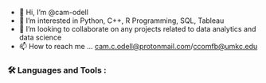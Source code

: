 - 👋 Hi, I’m @cam-odell
- 👀 I’m interested in Python, C++, R Programming, SQL, Tableau
- 💞️ I’m looking to collaborate on any projects related to data analytics and data science
- 📫 How to reach me ... cam.c.odell@protonmail.com/ccomfb@umkc.edu

### :hammer_and_wrench: Languages and Tools :
<!---
cam-odell/cam-odell is a ✨ special ✨ repository because its `README.md` (this file) appears on your GitHub profile.
You can click the Preview link to take a look at your changes.
--->

